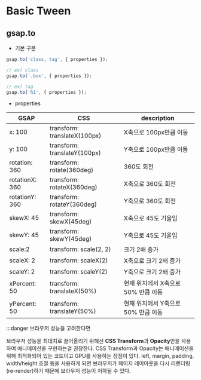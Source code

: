 # Basic Tween

## gsap.to

- 기본 구문

```javascript
gsap.to('class, tag', { properties });

// ex) class
gsap.to('.box', { properties });

// ex) tag
gsap.to('h1', { properties });
```

- properties

| GSAP           | CSS                          | description                         |
| -------------- | ---------------------------- | ----------------------------------- |
| x: 100         | transform: translateX(100px) | X축으로 100px만큼 이동              |
| y: 100         | transform: translateY(100px) | Y축으로 100px만큼 이동              |
| rotation: 360  | transform: rotate(360deg)    | 360도 회전                          |
| rotationX: 360 | transform: rotateX(360deg)   | X축으로 360도 회전                  |
| rotationY: 360 | transform: rotateY(360deg)   | Y축으로 360도 회전                  |
| skewX: 45      | transform: skewX(45deg)      | X축으로 45도 기울임                 |
| skewY: 45      | transform: skewY(45deg)      | Y축으로 45도 기울임                 |
| scale:2        | transform: scale(2, 2)       | 크기 2배 증가                       |
| scaleX: 2      | transform: scaleX(2)         | X축으로 크기 2배 증가               |
| scaleY: 2      | transform: scaleY(2)         | Y축으로 크기 2배 증가               |
| xPercent: 50   | transform: translateX(50%)   | 현재 위치에서 X축으로 50% 만큼 이동 |
| yPercent: 50   | transform: translateY(50%)   | 현재 위치에서 Y축으로 50% 만큼 이동 |

:::danger 브라우저 성능을 고려한다면

브라우저 성능을 최대치로 끌어올리기 위해선 **CSS Transform**과 **Opacity**만을 사용하여 애니메이션을 구현하는걸 권장한다. CSS Transform과 Opacity는 애니메이션을 위해 최적화되어 있는 코드이고 GPU를 사용하는 장점이 있다. left, margin, padding, width/height 조절 등을 사용하게 되면 브라우저가 페이지 레이아웃을 다시 리렌더링(re-render)하기 때문에 브라우저 성능이 저하될 수 있다.
